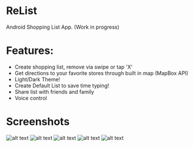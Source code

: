 # ReList

Android Shopping List App. (Work in progress)

# Features:
* Create shopping list, remove via swipe or tap 'X'
* Get directions to your favorite stores through built in map (MapBox API)
* Light/Dark Theme!
* Create Default List to save time typing!
* Share list with friends and family
* Voice control

# Screenshots

![alt text](https://github.com/joshrudi/ReList/blob/master/screenshots/relist1.png)
![alt text](https://github.com/joshrudi/ReList/blob/master/screenshots/relist2.png)
![alt text](https://github.com/joshrudi/ReList/blob/master/screenshots/relist3.png)
![alt text](https://github.com/joshrudi/ReList/blob/master/screenshots/relist4.png)
![alt text](https://github.com/joshrudi/ReList/blob/master/screenshots/relist5.png)
